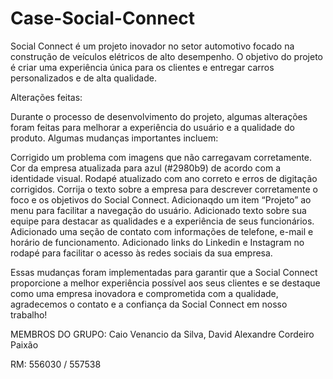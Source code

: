 # Case-Social-Connect
Social Connect é um projeto inovador no setor automotivo focado na construção de veículos elétricos de alto desempenho. O objetivo do projeto é criar uma experiência única para os clientes e entregar carros personalizados e de alta qualidade.

Alterações feitas:

Durante o processo de desenvolvimento do projeto, algumas alterações foram feitas para melhorar a experiência do usuário e a qualidade do produto. Algumas mudanças importantes incluem:

Corrigido um problema com imagens que não carregavam corretamente. Cor da empresa atualizada para azul (#2980b9) de acordo com a identidade visual. Rodapé atualizado com ano correto e erros de digitação corrigidos. Corrija o texto sobre a empresa para descrever corretamente o foco e os objetivos do Social Connect. Adicionaqdo um item “Projeto” ao menu para facilitar a navegação do usuário. Adicionado texto sobre sua equipe para destacar as qualidades e a experiência de seus funcionários. Adicionado uma seção de contato com informações de telefone, e-mail e horário de funcionamento. Adicionado links do Linkedin e Instagram no rodapé para facilitar o acesso às redes sociais da sua empresa.

Essas mudanças foram implementadas para garantir que a Social Connect proporcione a melhor experiência possível aos seus clientes e se destaque como uma empresa inovadora e comprometida com a qualidade, agradecemos o contato e a confiança da Social Connect em nosso trabalho!

MEMBROS DO GRUPO: Caio Venancio da Silva, David Alexandre Cordeiro Paixão

RM: 556030 / 557538
